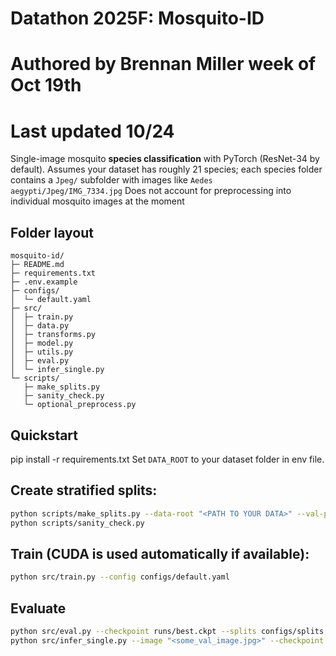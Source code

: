 # Datathon 2025F: Mosquito-ID 
# Authored by Brennan Miller week of Oct 19th
# Last updated 10/24

Single-image mosquito **species classification** with PyTorch (ResNet-34 by default). 
Assumes your dataset has roughly 21 species; each species folder contains a `Jpeg/` subfolder with images like `Aedes aegypti/Jpeg/IMG_7334.jpg`
Does not account for preprocessing into individual mosquito images at the moment

## Folder layout
```
mosquito-id/
├─ README.md
├─ requirements.txt
├─ .env.example
├─ configs/
│  └─ default.yaml
├─ src/
│  ├─ train.py
│  ├─ data.py
│  ├─ transforms.py
│  ├─ model.py
│  ├─ utils.py
│  ├─ eval.py
│  └─ infer_single.py
└─ scripts/
   ├─ make_splits.py
   ├─ sanity_check.py
   └─ optional_preprocess.py
```

## Quickstart 
pip install -r requirements.txt
Set `DATA_ROOT` to your dataset folder in env file.

## Create stratified splits:
   ```bash
   python scripts/make_splits.py --data-root "<PATH TO YOUR DATA>" --val-perc 0.15 --out configs/splits.json
   python scripts/sanity_check.py
   ```
## Train (CUDA is used automatically if available):
   ```bash
   python src/train.py --config configs/default.yaml
   ```
## Evaluate
   ```bash
   python src/eval.py --checkpoint runs/best.ckpt --splits configs/splits.json --split val
   python src/infer_single.py --image "<some_val_image.jpg>" --checkpoint runs/best.ckpt --topk 3
   ```
